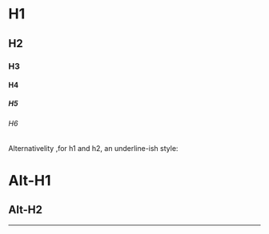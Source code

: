 # H1
## H2
### H3
#### H4
##### H5
###### H6

Alternativelity ,for h1 and h2, an underline-ish style:

Alt-H1
=======

Alt-H2
-------
-------
